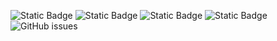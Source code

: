 ![Static Badge](https://img.shields.io/badge/blacklists-60-000000) ![Static Badge](https://img.shields.io/badge/blacklisted-2864451-cc0000) ![Static Badge](https://img.shields.io/badge/whitelisted-2250-00CC00) ![Static Badge](https://img.shields.io/badge/streaming_blacklist-28107-000000) ![GitHub issues](https://img.shields.io/github/issues/fabriziosalmi/blacklists)
